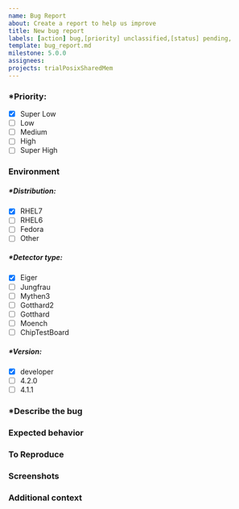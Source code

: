 ```yaml
---
name: Bug Report
about: Create a report to help us improve 
title: New bug report
labels: [action] bug,[priority] unclassified,[status] pending,
template: bug_report.md
milestone: 5.0.0
assignees: 
projects: trialPosixSharedMem
---
```

<!--  Check an option by [x], Uncheck an option by [ ]. Please preview to see your option has been selected -->
<!-- Please fill out everything with an *, as this report will be discarded otherwise -->

### *Priority:
- [x] Super Low
- [ ] Low
- [ ] Medium
- [ ] High
- [ ] Super High

### Environment

##### *Distribution: 
- [x] RHEL7
- [ ] RHEL6
- [ ] Fedora
- [ ] Other

##### *Detector type: 
- [x] Eiger
- [ ] Jungfrau
- [ ] Mythen3
- [ ] Gotthard2
- [ ] Gotthard
- [ ] Moench
- [ ] ChipTestBoard

##### *Version: 
<!-- Software Package Version -->
- [x] developer
- [ ] 4.2.0
- [ ] 4.1.1

### *Describe the bug
<!--  A clear and concise description of what the bug is -->

### Expected behavior
<!--  A clear and concise description of what you expected to happen. -->

### To Reproduce
<!--  Steps to reproduce the behavior: -->
<!--  1. Go to '...' -->
<!--  2. Click on '....' -->
<!--  3. Scroll down to '....' -->
<!--  4. See error -->

### Screenshots
<!--  If applicable, add screenshots to help explain your problem. -->


### Additional context
<!--  Add any other context about the problem here. -->
